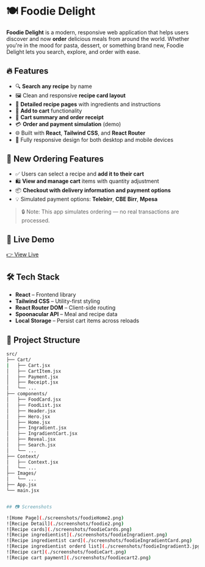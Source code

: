 # 🍽️ Foodie Delight

**Foodie Delight** is a modern, responsive web application that helps users discover and now **order** delicious meals from around the world. Whether you're in the mood for pasta, dessert, or something brand new, Foodie Delight lets you search, explore, and order with ease.

## 🔥 Features

- 🔍 **Search any recipe** by name
- 🖼️ Clean and responsive **recipe card layout**
- 📄 **Detailed recipe pages** with ingredients and instructions
- 🛒 **Add to cart** functionality
- 🧾 **Cart summary and order receipt**
- 💳 **Order and payment simulation** (demo)
- 🌐 Built with **React**, **Tailwind CSS**, and **React Router**
- 📱 Fully responsive design for both desktop and mobile devices

## 🧪 New Ordering Features

- ✅ Users can select a recipe and **add it to their cart**
- 🛍️ **View and manage cart** items with quantity adjustment
- 📦 **Checkout with delivery information and payment options**
- 💡 Simulated payment options: **Telebirr**, **CBE Birr**, **Mpesa**

> 🔒 Note: This app simulates ordering — no real transactions are processed.

## 🚀 Live Demo

[👉 View Live](https://foodiedelightapp.netlify.app/)

## 🛠️ Tech Stack

- **React** – Frontend library
- **Tailwind CSS** – Utility-first styling
- **React Router DOM** – Client-side routing
- **Spoonacular API** – Meal and recipe data
- **Local Storage** – Persist cart items across reloads

## 📂 Project Structure

```bash
src/
├── Cart/
|   ├── Cart.jsx
│   ├── CartItem.jsx
│   ├── Payment.jsx
│   ├── Receipt.jsx
│   └── ...
├── components/
│   ├── FoodCard.jsx
│   ├── FoodList.jsx
│   ├── Header.jsx
│   ├── Hero.jsx
│   ├── Home.jsx
│   ├── Ingradient.jsx
│   ├── IngradientCart.jsx
│   ├── Reveal.jsx
│   ├── Search.jsx
│   └── ...
├── Context/
│   ├── Context.jsx
│   └── ...
├── Images/
│   └── ...
├── App.jsx
└── main.jsx


## 📷 Screenshots

![Home Page](./screenshots/foodieHome2.png)  
![Recipe Detail](./screenshots/foodie2.png)
![Recipe cards](./screenshots/foodieCards.png)
![Recipe ingredientist](./screenshots/foodieIngradient.png)
![Recipe ingredientist card](./screenshots/foodieIngradientCard.png)
![Recipe ingredientist orderd list](./screenshots/foodieIngradient3.jpg)
![Recipe cart](./screenshots/foodieCart.png)
![Recipe cart payment](./screenshots/foodiecart2.png)